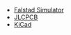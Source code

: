- [Falstad Simulator](https://falstad.com/circuit/)
- [JLCPCB](https://jlcpcb.com)
- [KiCad](https://kicad.org)